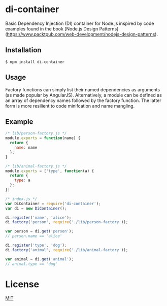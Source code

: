 # di-container

Basic Dependency Injection (DI) container for Node.js inspired by code examples
found in the book [Node.js Design Patterns]
(https://www.packtpub.com/web-development/nodejs-design-patterns).

## Installation

`$ npm install di-container`

## Usage

Factory functions can simply list their named dependencies as arguments (as
made popular by AngularJS). Alternatively, a module can be defined as an array
of dependency names followed by the factory function. The latter form is more
resilient to code minifcation and name mangling.

## Example

```js
/* lib/person-factory.js */
module.exports = function(name) {
  return {
    name: name
  };
}

/* lib/animal-factory.js */
module.exports = ['type', function(a) {
  return {
    type: a
  };
}]

/* index.js */
var DiContainer = require('di-container');
var di = new DiContainer();

di.register('name', 'alice');
di.factory('person', require('./lib/person-factory'));

var person = di.get('person');
// person.name == 'alice'

di.register('type', 'dog');
di.factory('animal', require('./lib/animal-factory'));

var animal = di.get('animal');
// animal.type == 'dog'
```

# License

[MIT](LICENSE)